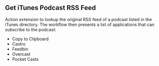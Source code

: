 ## Get iTunes Podcast RSS Feed

Action extension to lookup the original RSS feed of a podcast listed in the iTunes directory. The workflow then presents a list of applications that can subscribe to the podcast:

- Copy to Clipboard
- Castro
- Feedbin
- Overcast
- Pocket Casts
